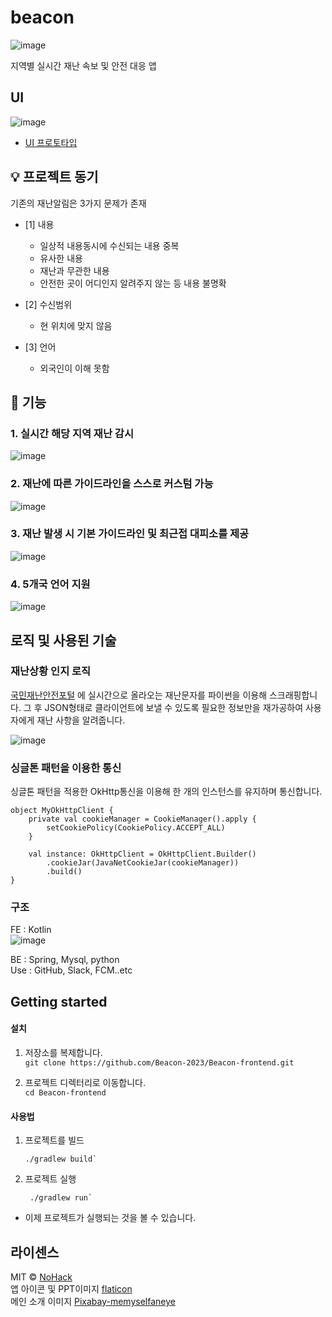 
# beacon
![image](https://github.com/Beacon-2023/Beacon-frontend/assets/60930743/5ff74f37-4c92-45fd-84f9-aed16a0f7c3e)

지역별 실시간 재난 속보 및 안전 대응 앱 <br/>


## UI
![image](https://github.com/Beacon-2023/Beacon-frontend/assets/60930743/82611312-d398-4137-bdfa-5e6eae0e7cb8)

- [UI 프로토타입](https://www.figma.com/file/VZmBL1pLq7F9duVavv523g/Beacon?type=design&mode=design&t=s6PSmorZWrUhLXNN-0)

##  💡 프로젝트 동기
기존의 재난알림은 3가지 문제가 존재
  
- [1] 내용
	- 일상적 내용동시에 수신되는 내용 중복
	- 유사한 내용
	- 재난과 무관한 내용
	- 안전한 곳이 어디인지 알려주지 않는 등 내용 불명확

- [2] 수신범위
	- 현 위치에 맞지 않음

- [3] 언어
	- 외국인이 이해 못함

##  📍 기능
### 1. 실시간 해당 지역  재난 감시
![image](https://github.com/Beacon-2023/Beacon-frontend/assets/60930743/66f07146-f8f9-4c1b-9f2d-d951a5b2cb54)

### 2. 재난에 따른 가이드라인을 스스로 커스텀 가능
![image](https://github.com/Beacon-2023/Beacon-frontend/assets/60930743/632b1386-2509-4eda-9607-7b357b231360)

### 3. 재난 발생 시 기본 가이드라인 및 최근접 대피소를 제공
![image](https://github.com/Beacon-2023/Beacon-frontend/assets/60930743/c4f1d9cb-655a-48b4-b7ea-5540f8ebd7b8)

### 4. 5개국 언어 지원
![image](https://github.com/Beacon-2023/Beacon-frontend/assets/60930743/160762ee-725c-4596-8223-32231580b735)

## 로직 및 사용된 기술
### 재난상황 인지 로직
[국민재난안전포털](https://www.safekorea.go.kr/idsiSFK/neo/sfk/cs/sfc/dis/disasterMsgList.jsp?menuSeq=679) 에 실시간으로 올라오는 재난문자를 파이썬을 이용해 스크래핑합니다. 그 후 JSON형태로 클라이언트에 보낼 수 있도록 필요한 정보만을 재가공하여 사용자에게 재난 사항을 알려줍니다.

![image](https://github.com/Beacon-2023/Beacon-frontend/assets/60930743/948ca410-dea4-4c09-b511-f113d394759f)


### 싱글톤 패턴을 이용한 통신
싱글톤 패턴을 적용한 OkHttp통신을 이용해 한 개의 인스턴스를 유지하며 통신합니다.
```
object MyOkHttpClient {
    private val cookieManager = CookieManager().apply {
        setCookiePolicy(CookiePolicy.ACCEPT_ALL)
    }

    val instance: OkHttpClient = OkHttpClient.Builder()
        .cookieJar(JavaNetCookieJar(cookieManager))
        .build()
}

```

### 구조 
FE : Kotlin<br/>
![image](https://github.com/Beacon-2023/Beacon-frontend/assets/60930743/90192b2a-b975-43c8-a421-e7e08b246084)

BE : Spring, Mysql, python<br/>
Use : GitHub, Slack, FCM..etc <br/>


## Getting started
#### 설치

1.  저장소를 복제합니다.<br/>
    `git clone https://github.com/Beacon-2023/Beacon-frontend.git` 
    
2.  프로젝트 디렉터리로 이동합니다.<br/>
`cd Beacon-frontend`
#### 사용법

1.  프로젝트를 빌드
   
        ./gradlew build` 
        
2.  프로젝트 실행
      
		 ./gradlew run`


-   이제 프로젝트가 실행되는 것을 볼 수 있습니다.

## 라이센스

MIT &copy; [NoHack](mailto:lbjp114@gmail.com)<br/>
앱 아이콘 및 PPT이미지 [flaticon](https://www.flaticon.com/kr/)<br/>
메인 소개 이미지 [Pixabay-memyselfaneye](https://pixabay.com/photos/caution-cone-orange-traffic-white-389408/)

<!-- Stack Icon Refernces -->
